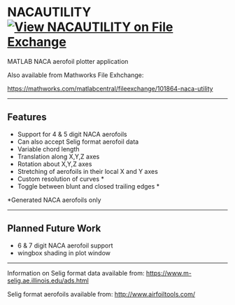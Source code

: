 # NACAUTILITY          [![View NACAUTILITY on File Exchange](https://www.mathworks.com/matlabcentral/images/matlab-file-exchange.svg)](https://mathworks.com/matlabcentral/fileexchange/101864-naca-utility)
MATLAB NACA aerofoil plotter application

Also available from Mathworks File Exhchange: 

https://mathworks.com/matlabcentral/fileexchange/101864-naca-utility

***

## Features

- Support for 4 & 5 digit NACA aerofoils
- Can also accept Selig format aerofoil data
- Variable chord length
- Translation along X,Y,Z axes
- Rotation about X,Y,Z axes
- Stretching of aerofoils in their local X and Y axes
- Custom resolution of curves *
- Toggle between blunt and closed trailing edges *

*Generated NACA aerofoils only

***

## Planned Future Work

- 6 & 7 digit NACA aerofoil support
- wingbox shading in plot window

***

Information on Selig format data available from: https://www.m-selig.ae.illinois.edu/ads.html

Selig format aerofoils available from: http://www.airfoiltools.com/

